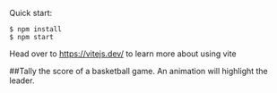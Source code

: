 Quick start:

```
$ npm install
$ npm start
````

Head over to https://vitejs.dev/ to learn more about using vite

##Tally the score of a basketball game. An animation will highlight the leader. 
